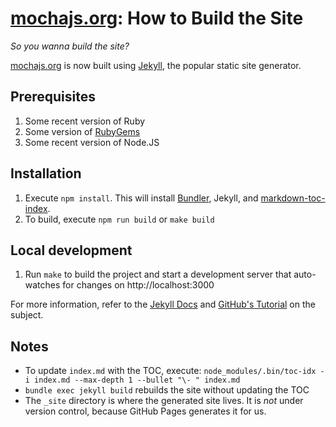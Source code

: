 # [mochajs.org](http://mochajs.org): How to Build the Site

*So you wanna build the site?*

[mochajs.org](http://mochajs.org) is now built using [Jekyll](http://jekyllrb.com), the popular static site generator.

## Prerequisites

1.  Some recent version of Ruby
2.  Some version of [RubyGems](https://rubygems.org)
3.  Some recent version of Node.JS

## Installation

1.  Execute `npm install`.  This will install [Bundler](http://bundler.io), Jekyll, and [markdown-toc-index](https://www.npmjs.com/package/markdown-toc-index).
2.  To build, execute `npm run build` or `make build`

## Local development

1.  Run `make` to build the project and start a development server that auto-watches for changes on http://localhost:3000

For more information, refer to the [Jekyll Docs](http://jekyllrb.com/docs/home/) and [GitHub's Tutorial](https://help.github.com/articles/using-jekyll-with-pages/) on the subject.

## Notes

- To update `index.md` with the TOC, execute: `node_modules/.bin/toc-idx -i index.md --max-depth 1 --bullet "\- " index.md`
- `bundle exec jekyll build` rebuilds the site without updating the TOC
- The `_site` directory is where the generated site lives.  It is *not* under version control, because GitHub Pages generates it for us.

